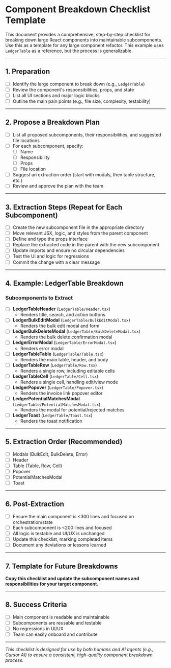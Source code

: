 # Component Breakdown Checklist Template

This document provides a comprehensive, step-by-step checklist for breaking down large React components into maintainable subcomponents. Use this as a template for any large component refactor. This example uses `LedgerTable` as a reference, but the process is generalizable.

---

## 1. Preparation
- [ ] Identify the large component to break down (e.g., `LedgerTable`)
- [ ] Review the component's responsibilities, props, and state
- [ ] List all UI sections and major logic blocks
- [ ] Outline the main pain points (e.g., file size, complexity, testability)

---

## 2. Propose a Breakdown Plan
- [ ] List all proposed subcomponents, their responsibilities, and suggested file locations
- [ ] For each subcomponent, specify:
  - [ ] Name
  - [ ] Responsibility
  - [ ] Props
  - [ ] File location
- [ ] Suggest an extraction order (start with modals, then table structure, etc.)
- [ ] Review and approve the plan with the team

---

## 3. Extraction Steps (Repeat for Each Subcomponent)
- [ ] Create the new subcomponent file in the appropriate directory
- [ ] Move relevant JSX, logic, and styles from the parent component
- [ ] Define and type the props interface
- [ ] Replace the extracted code in the parent with the new subcomponent
- [ ] Update imports and ensure no circular dependencies
- [ ] Test the UI and logic for regressions
- [ ] Commit the change with a clear message

---

## 4. Example: LedgerTable Breakdown

### Subcomponents to Extract

- [ ] **LedgerTableHeader** (`LedgerTable/Header.tsx`)
  - Renders title, search, and action buttons
- [ ] **LedgerBulkEditModal** (`LedgerTable/BulkEditModal.tsx`)
  - Renders the bulk edit modal and form
- [ ] **LedgerBulkDeleteModal** (`LedgerTable/BulkDeleteModal.tsx`)
  - Renders the bulk delete confirmation modal
- [ ] **LedgerErrorModal** (`LedgerTable/ErrorModal.tsx`)
  - Renders error modal
- [ ] **LedgerTableTable** (`LedgerTable/Table.tsx`)
  - Renders the main table, header, and body
- [ ] **LedgerTableRow** (`LedgerTable/Row.tsx`)
  - Renders a single row, including editable cells
- [ ] **LedgerTableCell** (`LedgerTable/Cell.tsx`)
  - Renders a single cell, handling edit/view mode
- [ ] **LedgerPopover** (`LedgerTable/Popover.tsx`)
  - Renders the invoice link popover editor
- [ ] **LedgerPotentialMatchesModal** (`LedgerTable/PotentialMatchesModal.tsx`)
  - Renders the modal for potential/rejected matches
- [ ] **LedgerToast** (`LedgerTable/Toast.tsx`)
  - Renders the toast notification

---

## 5. Extraction Order (Recommended)
- [ ] Modals (BulkEdit, BulkDelete, Error)
- [ ] Header
- [ ] Table (Table, Row, Cell)
- [ ] Popover
- [ ] PotentialMatchesModal
- [ ] Toast

---

## 6. Post-Extraction
- [ ] Ensure the main component is <300 lines and focused on orchestration/state
- [ ] Each subcomponent is <200 lines and focused
- [ ] All logic is testable and UI/UX is unchanged
- [ ] Update this checklist, marking completed items
- [ ] Document any deviations or lessons learned

---

## 7. Template for Future Breakdowns

**Copy this checklist and update the subcomponent names and responsibilities for your target component.**

---

## 8. Success Criteria
- [ ] Main component is readable and maintainable
- [ ] Subcomponents are reusable and testable
- [ ] No regressions in UI/UX
- [ ] Team can easily onboard and contribute

---

*This checklist is designed for use by both humans and AI agents (e.g., Cursor AI) to ensure a consistent, high-quality component breakdown process.* 